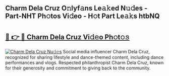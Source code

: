 ## Charm Dela Cruz O𝚗lyf𝚊ns Le𝚊𝚔ed N𝚞𝚍es - Part-NHT Ph𝚘tos Vi𝚍eo - H𝚘t Part Le𝚊𝚔s htbNQ

# <h2><a href="http://hf5xigx.feru.top/?c=Charm+Dela+Cruz">🔗 👉 🔴 Charm Dela Cruz Vi𝚍𝚎o Ph𝚘t𝚘𝚜</a></h2>

[![Charm Dela Cruz Nu𝚍𝚎s](https://i.imgur.com/0TWrTi3.gif)](http://hf5xigx.feru.top/?c=Charm+Dela+Cruz)
Social media influencer Charm Dela Cruz, recognized for sharing lifestyle and dance-themed content, including dance performances and vlogs. Respected philanthropist Charm Dela Cruz, known for their generosity and commitment to giving back to the community. 

